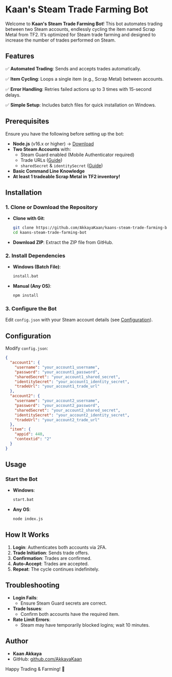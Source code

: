 # Kaan's Steam Trade Farming Bot
Welcome to **Kaan's Steam Trade Farming Bot**! This bot automates trading between two Steam accounts, endlessly cycling the item named Scrap Metal from TF2. It’s optimized for Steam trade farming and designed to increase the number of trades performed on Steam.

## Features
✅ **Automated Trading**: Sends and accepts trades automatically.

✅ **Item Cycling**: Loops a single item (e.g., Scrap Metal) between accounts.

✅ **Error Handling**: Retries failed actions up to 3 times with 15-second delays.

✅ **Simple Setup**: Includes batch files for quick installation on Windows.


## Prerequisites
Ensure you have the following before setting up the bot:
- **Node.js** (v16.x or higher) → [Download](https://nodejs.org/)
- **Two Steam Accounts** with:
  - Steam Guard enabled (Mobile Authenticator required)
  - Trade URLs ([Guide](https://support.steampowered.com/kb_article.php?ref=1047-dujk-8014))
  - `sharedSecret` & `identitySecret` ([Guide](https://github.com/DoctorMcKay/node-steam-totp#how-to-get-a-shared-secret))
- **Basic Command Line Knowledge**
 - **At least 1 tradeable Scrap Metal in TF2 inventory!**

## Installation
### 1. Clone or Download the Repository
- **Clone with Git**:
  ```bash
  git clone https://github.com/AkkayaKaan/kaans-steam-trade-farming-bot.git
  cd kaans-steam-trade-farming-bot
  ```
- **Download ZIP**: Extract the ZIP file from GitHub.

### 2. Install Dependencies
- **Windows (Batch File)**:
  ```bash
  install.bat
  ```
- **Manual (Any OS)**:
  ```bash
  npm install
  ```

### 3. Configure the Bot
Edit `config.json` with your Steam account details (see [Configuration](#configuration)).

## Configuration
Modify `config.json`:
```json
{
  "account1": {
    "username": "your_account1_username",
    "password": "your_account1_password",
    "sharedSecret": "your_account1_shared_secret",
    "identitySecret": "your_account1_identity_secret",
    "tradeUrl": "your_account1_trade_url"
  },
  "account2": {
    "username": "your_account2_username",
    "password": "your_account2_password",
    "sharedSecret": "your_account2_shared_secret",
    "identitySecret": "your_account2_identity_secret",
    "tradeUrl": "your_account2_trade_url"
  },
  "item": {
    "appid": 440,
    "contextid": "2"
  }
}
```

## Usage
### Start the Bot
- **Windows**:
  ```bash
  start.bat
  ```
- **Any OS**:
  ```bash
  node index.js
  ```

## How It Works
1. **Login**: Authenticates both accounts via 2FA.
2. **Trade Initiation**: Sends trade offers.
3. **Confirmation**: Trades are confirmed.
4. **Auto-Accept**: Trades are accepted.
5. **Repeat**: The cycle continues indefinitely.

## Troubleshooting
- **Login Fails**:
  - Ensure Steam Guard secrets are correct.
- **Trade Issues**:
  - Confirm both accounts have the required item.
- **Rate Limit Errors**:
  - Steam may have temporarily blocked logins; wait 10 minutes.

## Author
- **Kaan Akkaya**
- GitHub: [github.com/AkkayaKaan](https://github.com/AkkayaKaan)

Happy Trading & Farming! 🚀
